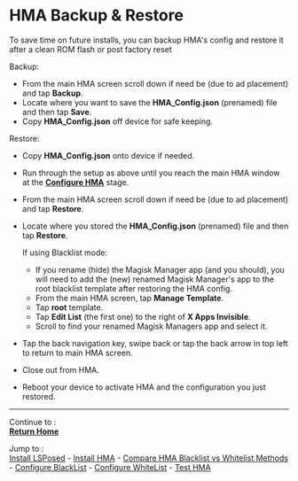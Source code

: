 # HMA Backup & Restore

To save time on future installs, you can backup HMA's config and restore it after a clean ROM flash or post factory reset

Backup:

- From the main HMA screen scroll down if need be (due to ad placement) and tap <b>Backup</b>.
- Locate where you want to save the <b>HMA_Config.json</b> (prenamed) file and then tap <b>Save</b>.
- Copy <b>HMA_Config.json</b> off device for safe keeping.

Restore:

- Copy <b>HMA_Config.json</b> onto device if needed.
- Run through the setup as above until you reach the main HMA window at the [<b>Configure HMA</b>](https://github.com/mModule/guide_hma/blob/master/Install.md#configure-hma) stage.
- From the main HMA screen scroll down if need be (due to ad placement) and tap <b>Restore</b>.
- Locate where you stored the <b>HMA_Config.json</b> (prenamed) file and then tap <b>Restore</b>.

   If using Blacklist mode:
     - If you rename (hide) the Magisk Manager app (and you should), you will need to add the (new) renamed Magisk Manager's app to the root blacklist template after restoring the HMA config.
     - From the main HMA screen, tap <b>Manage Template</b>.
     - Tap <b>root</b> template.
     - Tap <b>Edit List</b> (the first one) to the right of <b>X Apps Invisible</b>.
     - Scroll to find your renamed Magisk Managers app and select it.
     
 - Tap the back navigation key, swipe back or tap the back arrow in top left to return to main HMA screen.
 - Close out from HMA.
 - Reboot your device to activate HMA and the configuration you just restored.

---

Continue to :<br>
[<b>Return Home</b>](README.md)<br>

Jump to :<br>
[Install LSPosed] - [Install HMA] - [Compare HMA Blacklist vs Whitelist Methods] - [Configure BlackList] - [Configure WhiteList] - [Test HMA]<br>


<!--List of page links-->
[HMA Home]: (README.md)
[Install LSPosed]: Install-LSPosed.md
[Install HMA]: Install.md
[Compare HMA Blacklist vs Whitelist Methods]: BlacklistvsWhitelist.md
[Configure BlackList]: BlackList.md
[Configure WhiteList]: WhiteList.md
[Test HMA]: TestHMA.md
[Backup and Restore]: BackupAndRestore.md
[KnownIssues]: https://github.com/mModule/guide_hma/blob/master/KnownIssues.md

[Magisk Pages]: MagiskTOC.md
[Magisk USNF]: https://github.com/mModule/guide_hma/blob/master/Magisk-SafetyNet-Fix.md
[PlayIntegrity]: https://github.com/mModule/guide_hma/blob/master/Integrity-Check.md
[MagiskHide]: https://github.com/mModule/guide_hma/blob/master/Magisk-Hide.md
